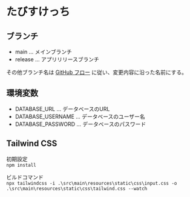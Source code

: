 # たびすけっち

## ブランチ
- main ... メインブランチ
- release ... アプリリリースブランチ

その他ブランチ名は [GitHub フロー](https://docs.github.com/ja/get-started/using-github/github-flow) に従い、変更内容に沿った名前にする。

## 環境変数
- DATABASE_URL ... データベースのURL
- DATABASE_USERNAME ... データベースのユーザー名
- DATABASE_PASSWORD ... データベースのパスワード

## Tailwind CSS
初期設定  
`npm install`

ビルドコマンド  
`npx tailwindcss -i .\src\main\resources\static\css\input.css -o .\src\main\resources\static\css\tailwind.css --watch`  
